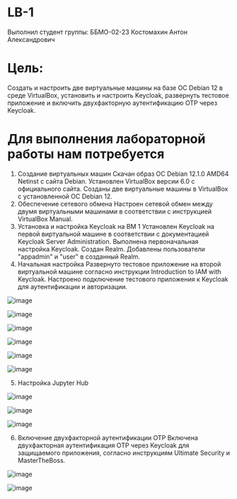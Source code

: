 # LB-1
Выполнил студент группы: ББМО-02-23 Костомахин Антон Александрович
# Цель: #
Создать и настроить две виртуальные машины на базе ОС Debian 12 в среде VirtualBox, установить и настроить Keycloak, развернуть тестовое приложение и включить двухфакторную аутентификацию OTP через Keycloak.

# Для выполнения лабораторной работы нам потребуется 
1. Создание виртуальных машин
Скачан образ ОС Debian 12.1.0 AMD64 Netinst с сайта Debian.
Установлен VirtualBox версии 6.0 с официального сайта.
Созданы две виртуальные машины в VirtualBox с установленной ОС Debian 12.
2. Обеспечение сетевого обмена
Настроен сетевой обмен между двумя виртуальными машинами в соответствии с инструкцией VirtualBox Manual.
3. Установка и настройка Keycloak на ВМ 1
Установлен Keycloak на первой виртуальной машине в соответствии с документацией Keycloak Server Administration.
Выполнена первоначальная настройка Keycloak.
Создан Realm.
Добавлены пользователи "appadmin" и "user" в созданный Realm.
4. Начальная настройка
Развернуто тестовое приложение на второй виртуальной машине согласно инструкции Introduction to IAM with Keycloak.
Настроено подключение тестового приложения к Keycloak для аутентификации и авторизации.

![image](https://github.com/KOSTILET/LB-1/assets/64083435/04f10238-fcda-45a2-9771-bc370f454a6c)

![image](https://github.com/KOSTILET/LB-1/assets/64083435/7b28a873-58fb-4cf0-9448-9dc0674baadc)

![image](https://github.com/KOSTILET/LB-1/assets/64083435/5d0873e0-2552-4185-8975-90695dcc7c54)

![image](https://github.com/KOSTILET/LB-1/assets/64083435/62aae47a-79f2-4eeb-a15f-b3bb8fae489f)

![image](https://github.com/KOSTILET/LB-1/assets/64083435/196b1d09-0356-481a-8d73-2abf0332845a)

![image](https://github.com/KOSTILET/LB-1/assets/64083435/fbdd900d-cdd7-4513-8c99-96160d61254d)

5. Настройка Jupyter Hub

![image](https://github.com/KOSTILET/LB-1/assets/64083435/138375eb-47ae-47a2-b4cf-32b2adf2b7f5)

![image](https://github.com/KOSTILET/LB-1/assets/64083435/701e40f4-58fe-4251-8956-863ba1edd453)

![image](https://github.com/KOSTILET/LB-1/assets/64083435/2e2ca7f0-7671-40e7-b8f2-ceb5d5c43930)

6. Включение двухфакторной аутентификации OTP
Включена двухфакторная аутентификация OTP через Keycloak для защищаемого приложения, согласно инструкциям Ultimate Security и MasterTheBoss.

![image](https://github.com/KOSTILET/LB-1/assets/64083435/b5f4e800-8494-4d88-b7d0-af9a9f103976)

![image](https://github.com/KOSTILET/LB-1/assets/64083435/e87e1666-6567-4e2f-8c2b-55dd2fd5d46d)
